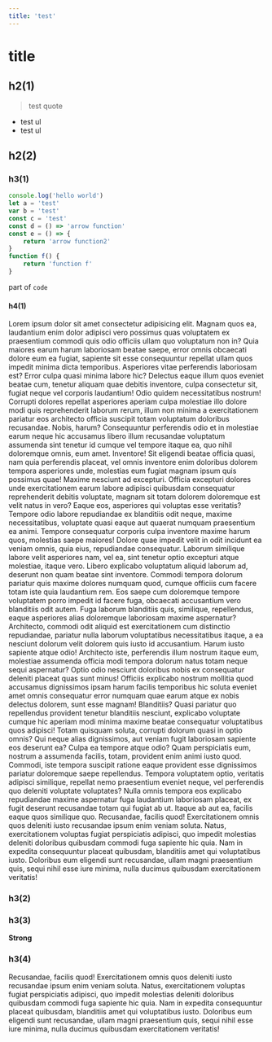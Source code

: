 ```yaml
---
title: 'test'
---
```


# title

## h2(1)

> test quote

-   test ul
-   test ul

## h2(2)

### h3(1)

```js
console.log('hello world')
let a = 'test'
var b = 'test'
const c = 'test'
const d = () => 'arrow function'
const e = () => {
	return 'arrow function2'
}
function f() {
	return 'function f'
}
```

part of `code`

#### h4(1)

Lorem ipsum dolor sit amet consectetur adipisicing elit. Magnam quos ea, laudantium enim dolor adipisci vero possimus quas voluptatem ex praesentium commodi quis odio officiis ullam quo voluptatum non in?
Quia maiores earum harum laboriosam beatae saepe, error omnis obcaecati dolore eum ea fugiat, sapiente sit esse consequuntur repellat ullam quos impedit minima dicta temporibus. Asperiores vitae perferendis laboriosam est?
Error culpa quasi minima labore hic? Delectus eaque illum quos eveniet beatae cum, tenetur aliquam quae debitis inventore, culpa consectetur sit, fugiat neque vel corporis laudantium! Odio quidem necessitatibus nostrum!
Corrupti dolores repellat asperiores aperiam culpa molestiae illo dolore modi quis reprehenderit laborum rerum, illum non minima a exercitationem pariatur eos architecto officia suscipit totam voluptatum doloribus recusandae. Nobis, harum?
Consequuntur perferendis odio et in molestiae earum neque hic accusamus libero illum recusandae voluptatum assumenda sint tenetur id cumque vel tempore itaque ea, quo nihil doloremque omnis, eum amet. Inventore!
Sit eligendi beatae officia quasi, nam quia perferendis placeat, vel omnis inventore enim doloribus dolorem tempora asperiores unde, molestias eum fugiat magnam ipsum quis possimus quae! Maxime nesciunt ad excepturi.
Officia excepturi dolores unde exercitationem earum labore adipisci quibusdam consequatur reprehenderit debitis voluptate, magnam sit totam dolorem doloremque est velit natus in vero? Eaque eos, asperiores qui voluptas esse veritatis?
Tempore odio labore repudiandae ex blanditiis odit neque, maxime necessitatibus, voluptate quasi eaque aut quaerat numquam praesentium ea animi. Tempore consequatur corporis culpa inventore maxime harum quos, molestias saepe maiores!
Dolore quae impedit velit in odit incidunt ea veniam omnis, quia eius, repudiandae consequatur. Laborum similique labore velit asperiores nam, vel ea, sint tenetur optio excepturi atque molestiae, itaque vero.
Libero explicabo voluptatum aliquid laborum ad, deserunt non quam beatae sint inventore. Commodi tempora dolorum pariatur quis maxime dolores numquam quod, cumque officiis cum facere totam iste quia laudantium rem.
Eos saepe cum doloremque tempore voluptatem porro impedit id facere fuga, obcaecati accusantium vero blanditiis odit autem. Fuga laborum blanditiis quis, similique, repellendus, eaque asperiores alias doloremque laboriosam maxime aspernatur?
Architecto, commodi odit aliquid est exercitationem cum distinctio repudiandae, pariatur nulla laborum voluptatibus necessitatibus itaque, a ea nesciunt dolorum velit dolorem quis iusto id accusantium. Harum iusto sapiente atque odio!
Architecto iste, perferendis illum nostrum itaque eum, molestiae assumenda officia modi tempora dolorum natus totam neque sequi aspernatur? Optio odio nesciunt doloribus nobis ex consequatur deleniti placeat quas sunt minus!
Officiis explicabo nostrum mollitia quod accusamus dignissimos ipsam harum facilis temporibus hic soluta eveniet amet omnis consequatur error numquam quae earum atque ex nobis delectus dolorem, sunt esse magnam! Blanditiis?
Quasi pariatur quo repellendus provident tenetur blanditiis nesciunt, explicabo voluptate cumque hic aperiam modi minima maxime beatae consequatur voluptatibus quos adipisci! Totam quisquam soluta, corrupti dolorum quasi in optio omnis?
Qui neque alias dignissimos, aut veniam fugit laboriosam sapiente eos deserunt ea? Culpa ea tempore atque odio? Quam perspiciatis eum, nostrum a assumenda facilis, totam, provident enim animi iusto quod.
Commodi, iste tempora suscipit ratione eaque provident esse dignissimos pariatur doloremque saepe repellendus. Tempora voluptatem optio, veritatis adipisci similique, repellat nemo praesentium eveniet neque, vel perferendis quo deleniti voluptate voluptates?
Nulla omnis tempora eos explicabo repudiandae maxime aspernatur fuga laudantium laboriosam placeat, ex fugit deserunt recusandae totam qui fugiat ab ut. Itaque ab aut ea, facilis eaque quos similique quo.
Recusandae, facilis quod! Exercitationem omnis quos deleniti iusto recusandae ipsum enim veniam soluta. Natus, exercitationem voluptas fugiat perspiciatis adipisci, quo impedit molestias deleniti doloribus quibusdam commodi fuga sapiente hic quia.
Nam in expedita consequuntur placeat quibusdam, blanditiis amet qui voluptatibus iusto. Doloribus eum eligendi sunt recusandae, ullam magni praesentium quis, sequi nihil esse iure minima, nulla ducimus quibusdam exercitationem veritatis!

### h3(2)

### h3(3)

**Strong**

### h3(**4**)

Recusandae, facilis quod! Exercitationem omnis quos deleniti iusto recusandae ipsum enim veniam soluta. Natus, exercitationem voluptas fugiat perspiciatis adipisci, quo impedit molestias deleniti doloribus quibusdam commodi fuga sapiente hic quia.
Nam in expedita consequuntur placeat quibusdam, blanditiis amet qui voluptatibus iusto. Doloribus eum eligendi sunt recusandae, ullam magni praesentium quis, sequi nihil esse iure minima, nulla ducimus quibusdam exercitationem veritatis!
